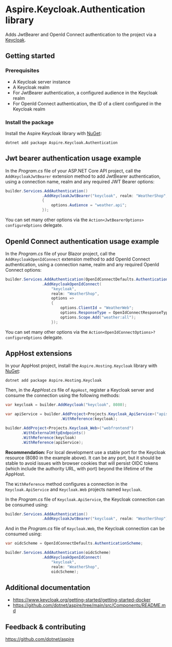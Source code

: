 # Aspire.Keycloak.Authentication library

Adds JwtBearer and OpenId Connect authentication to the project via a [Keycloak](https://www.keycloak.org).

## Getting started

### Prerequisites

- A Keycloak server instance
- A Keycloak realm
- For JwtBearer authentication, a configured audience in the Keycloak realm
- For OpenId Connect authentication, the ID of a client configured in the Keycloak realm

### Install the package

Install the Aspire Keycloak library with [NuGet](https://www.nuget.org):

```dotnetcli
dotnet add package Aspire.Keycloak.Authentication
```

## Jwt bearer authentication usage example

In the _Program.cs_ file of your ASP.NET Core API project, call the `AddKeycloakJwtBearer` extension method to add JwtBearer authentication, using a connection name, realm and any required JWT Bearer options:

```csharp
builder.Services.AddAuthentication()
                .AddKeycloakJwtBearer("keycloak", realm: "WeatherShop", options =>
                {
                    options.Audience = "weather.api";
                });
```

You can set many other options via the `Action<JwtBearerOptions> configureOptions` delegate.

## OpenId Connect authentication usage example

In the _Program.cs_ file of your Blazor project, call the `AddKeycloakOpenIdConnect` extension method to add OpenId Connect authentication, using a connection name, realm and any required OpenId Connect options:

```csharp
builder.Services.AddAuthentication(OpenIdConnectDefaults.AuthenticationScheme)
                .AddKeycloakOpenIdConnect(
                    "keycloak", 
                    realm: "WeatherShop", 
                    options =>
                    {
                        options.ClientId = "WeatherWeb";
                        options.ResponseType = OpenIdConnectResponseType.Code;
                        options.Scope.Add("weather:all");
                    });
```

You can set many other options via the `Action<OpenIdConnectOptions>? configureOptions` delegate.

## AppHost extensions

In your AppHost project, install the `Aspire.Hosting.Keycloak` library with [NuGet](https://www.nuget.org):

```dotnetcli
dotnet add package Aspire.Hosting.Keycloak
```

Then, in the _AppHost.cs_ file of `AppHost`, register a Keycloak server and consume the connection using the following methods:

```csharp
var keycloak = builder.AddKeycloak("keycloak", 8080);

var apiService = builder.AddProject<Projects.Keycloak_ApiService>("apiservice")
                        .WithReference(keycloak);

builder.AddProject<Projects.Keycloak_Web>("webfrontend")
       .WithExternalHttpEndpoints()
       .WithReference(keycloak)
       .WithReference(apiService);
```

**Recommendation:** For local development use a stable port for the Keycloak resource (8080 in the example above). It can be any port, but it should be stable to avoid issues with browser cookies that will persist OIDC tokens (which include the authority URL, with port) beyond the lifetime of the AppHost.

The `WithReference` method configures a connection in the `Keycloak.ApiService` and `Keycloak.Web` projects named `keycloak`.

In the _Program.cs_ file of `Keycloak.ApiService`, the Keycloak connection can be consumed using:

```csharp
builder.Services.AddAuthentication()
                .AddKeycloakJwtBearer("keycloak", realm: "WeatherShop");
```

And in the _Program.cs_ file of `Keycloak.Web`, the Keycloak connection can be consumed using:

```csharp
var oidcScheme = OpenIdConnectDefaults.AuthenticationScheme;

builder.Services.AddAuthentication(oidcScheme)
                .AddKeycloakOpenIdConnect(
                    "keycloak", 
                    realm: "WeatherShop", 
                    oidcScheme);
```

## Additional documentation

* https://www.keycloak.org/getting-started/getting-started-docker
* https://github.com/dotnet/aspire/tree/main/src/Components/README.md

## Feedback & contributing

https://github.com/dotnet/aspire
